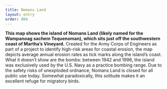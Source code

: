 ```yaml
---
title: Nomans Land
layout: entry
order: 804
---
```


**This map shows the island of Nomans Land (likely named for the Wampanoag sachem Tequenoman), which sits just off the southwestern coast of Martha’s Vineyard.** Created for the Army Corps of Engineers as part of a project to identify high-risk areas for coastal erosion, the map depicts average annual erosion rates as tick marks along the island’s coast. What it doesn’t show are the bombs: between 1942 and 1996, the island was exclusively used by the U.S. Navy as a practice bombing range. Due to the safety risks of unexploded ordnance, Nomans Land is closed for all public use today. Somewhat paradoxically, this solitude makes it an excellent refuge for migratory birds.